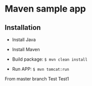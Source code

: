 # Maven sample app

## Installation

- Install Java
- Install Maven

- Build package: `$ mvn clean install`

- Run APP: `$ mvn tomcat:run`
  

From master branch
Test
Test1
